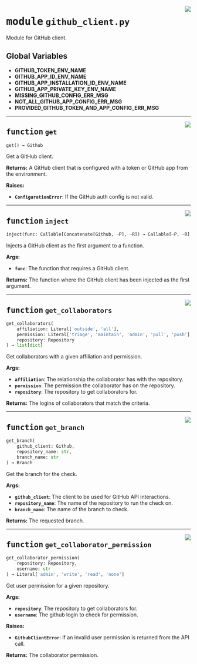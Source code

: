 <!-- markdownlint-disable -->

<a href="../repo_policy_compliance/github_client.py#L0"><img align="right" style="float:right;" src="https://img.shields.io/badge/-source-cccccc?style=flat-square"></a>

# <kbd>module</kbd> `github_client.py`
Module for GitHub client. 

**Global Variables**
---------------
- **GITHUB_TOKEN_ENV_NAME**
- **GITHUB_APP_ID_ENV_NAME**
- **GITHUB_APP_INSTALLATION_ID_ENV_NAME**
- **GITHUB_APP_PRIVATE_KEY_ENV_NAME**
- **MISSING_GITHUB_CONFIG_ERR_MSG**
- **NOT_ALL_GITHUB_APP_CONFIG_ERR_MSG**
- **PROVIDED_GITHUB_TOKEN_AND_APP_CONFIG_ERR_MSG**

---

<a href="../repo_policy_compliance/github_client.py#L63"><img align="right" style="float:right;" src="https://img.shields.io/badge/-source-cccccc?style=flat-square"></a>

## <kbd>function</kbd> `get`

```python
get() → Github
```

Get a GitHub client. 



**Returns:**
  A GitHub client that is configured with a token or GitHub app from the environment. 



**Raises:**
 
 - <b>`ConfigurationError`</b>:  If the GitHub auth config is not valid. 


---

<a href="../repo_policy_compliance/github_client.py#L202"><img align="right" style="float:right;" src="https://img.shields.io/badge/-source-cccccc?style=flat-square"></a>

## <kbd>function</kbd> `inject`

```python
inject(func: Callable[Concatenate[Github, ~P], ~R]) → Callable[~P, ~R]
```

Injects a GitHub client as the first argument to a function. 



**Args:**
 
 - <b>`func`</b>:  The function that requires a GitHub client. 



**Returns:**
 The function where the GitHub client has been injected as the first argument. 


---

<a href="../repo_policy_compliance/github_client.py#L255"><img align="right" style="float:right;" src="https://img.shields.io/badge/-source-cccccc?style=flat-square"></a>

## <kbd>function</kbd> `get_collaborators`

```python
get_collaborators(
    affiliation: Literal['outside', 'all'],
    permission: Literal['triage', 'maintain', 'admin', 'pull', 'push'],
    repository: Repository
) → list[dict]
```

Get collaborators with a given affiliation and permission. 



**Args:**
 
 - <b>`affiliation`</b>:  The relationship the collaborator has with the repository. 
 - <b>`permission`</b>:  The permission the collaborator has on the repository. 
 - <b>`repository`</b>:  The repository to get collaborators for. 



**Returns:**
 The logins of collaborators that match the criteria. 


---

<a href="../repo_policy_compliance/github_client.py#L290"><img align="right" style="float:right;" src="https://img.shields.io/badge/-source-cccccc?style=flat-square"></a>

## <kbd>function</kbd> `get_branch`

```python
get_branch(
    github_client: Github,
    repository_name: str,
    branch_name: str
) → Branch
```

Get the branch for the check. 



**Args:**
 
 - <b>`github_client`</b>:  The client to be used for GitHub API interactions. 
 - <b>`repository_name`</b>:  The name of the repository to run the check on. 
 - <b>`branch_name`</b>:  The name of the branch to check. 



**Returns:**
 The requested branch. 


---

<a href="../repo_policy_compliance/github_client.py#L305"><img align="right" style="float:right;" src="https://img.shields.io/badge/-source-cccccc?style=flat-square"></a>

## <kbd>function</kbd> `get_collaborator_permission`

```python
get_collaborator_permission(
    repository: Repository,
    username: str
) → Literal['admin', 'write', 'read', 'none']
```

Get user permission for a given repository. 



**Args:**
 
 - <b>`repository`</b>:  The repository to get collaborators for. 
 - <b>`username`</b>:  The github login to check for permission. 



**Raises:**
 
 - <b>`GithubClientError`</b>:  if an invalid user permission is returned from the API call. 



**Returns:**
 The collaborator permission. 


